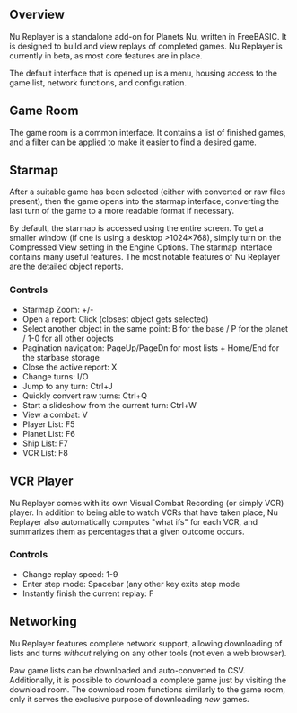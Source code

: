## Overview
Nu Replayer is a standalone add-on for Planets Nu, written in FreeBASIC. It is designed to build and view replays of completed games. Nu Replayer is currently in beta, as most core features are in place.

The default interface that is opened up is a menu, housing access to the game list, network functions, and configuration.

## Game Room
The game room is a common interface. It contains a list of finished games, and a filter can be applied to make it easier to find a desired game.

## Starmap
After a suitable game has been selected (either with converted or raw files present), then the game opens into the starmap interface, converting the last turn of the game to a more readable format if necessary.

By default, the starmap is accessed using the entire screen. To get a smaller window (if one is using a desktop &gt;1024&times;768), simply turn on the Compressed View setting in the Engine Options. The starmap interface contains many useful features. The most notable features of Nu Replayer are the detailed object reports.

### Controls
* Starmap Zoom: +/-
* Open a report: Click (closest object gets selected)
* Select another object in the same point: B for the base / P for the planet / 1-0 for all other objects
* Pagination navigation: PageUp/PageDn for most lists + Home/End for the starbase storage
* Close the active report: X
* Change turns: I/O
* Jump to any turn: Ctrl+J
* Quickly convert raw turns: Ctrl+Q
* Start a slideshow from the current turn: Ctrl+W
* View a combat: V
* Player List: F5
* Planet List: F6
* Ship List: F7
* VCR List: F8

## VCR Player
Nu Replayer comes with its own Visual Combat Recording (or simply VCR) player. In addition to being able to watch VCRs that have taken place, Nu Replayer also automatically computes "what ifs" for each VCR, and summarizes them as percentages that a given outcome occurs.

### Controls
* Change replay speed: 1-9
* Enter step mode: Spacebar (any other key exits step mode
* Instantly finish the current replay: F

## Networking
Nu Replayer features complete network support, allowing downloading of lists and turns *without* relying on any other tools (not even a web browser).

Raw game lists can be downloaded and auto-converted to CSV. Additionally, it is possible to download a complete game just by visiting the download room. The download room functions similarly to the game room, only it serves the exclusive purpose of downloading *new* games.
